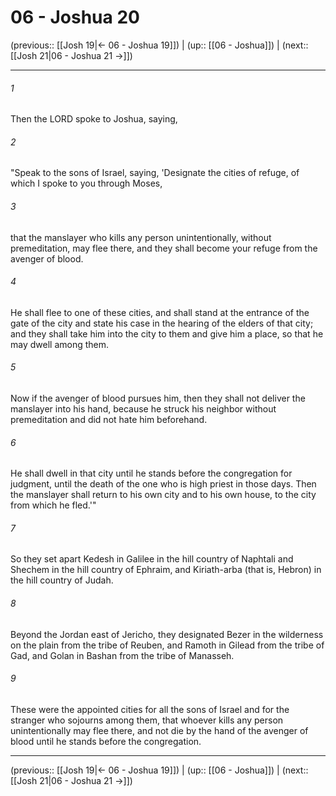 # 06 - Joshua 20

(previous:: [[Josh 19|← 06 - Joshua 19]]) | (up:: [[06 - Joshua]]) | (next:: [[Josh 21|06 - Joshua 21 →]])

***


###### 1 
Then the LORD spoke to Joshua, saying, 

###### 2 
"Speak to the sons of Israel, saying, 'Designate the cities of refuge, of which I spoke to you through Moses, 

###### 3 
that the manslayer who kills any person unintentionally, without premeditation, may flee there, and they shall become your refuge from the avenger of blood. 

###### 4 
He shall flee to one of these cities, and shall stand at the entrance of the gate of the city and state his case in the hearing of the elders of that city; and they shall take him into the city to them and give him a place, so that he may dwell among them. 

###### 5 
Now if the avenger of blood pursues him, then they shall not deliver the manslayer into his hand, because he struck his neighbor without premeditation and did not hate him beforehand. 

###### 6 
He shall dwell in that city until he stands before the congregation for judgment, until the death of the one who is high priest in those days. Then the manslayer shall return to his own city and to his own house, to the city from which he fled.'" 

###### 7 
So they set apart Kedesh in Galilee in the hill country of Naphtali and Shechem in the hill country of Ephraim, and Kiriath-arba (that is, Hebron) in the hill country of Judah. 

###### 8 
Beyond the Jordan east of Jericho, they designated Bezer in the wilderness on the plain from the tribe of Reuben, and Ramoth in Gilead from the tribe of Gad, and Golan in Bashan from the tribe of Manasseh. 

###### 9 
These were the appointed cities for all the sons of Israel and for the stranger who sojourns among them, that whoever kills any person unintentionally may flee there, and not die by the hand of the avenger of blood until he stands before the congregation.

***

(previous:: [[Josh 19|← 06 - Joshua 19]]) | (up:: [[06 - Joshua]]) | (next:: [[Josh 21|06 - Joshua 21 →]])
